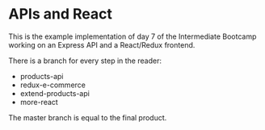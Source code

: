 # APIs and React

This is the example implementation of day 7 of the Intermediate Bootcamp working on an Express API and a React/Redux frontend. 

There is a branch for every step in the reader:

* products-api
* redux-e-commerce
* extend-products-api
* more-react

The master branch is equal to the final product.